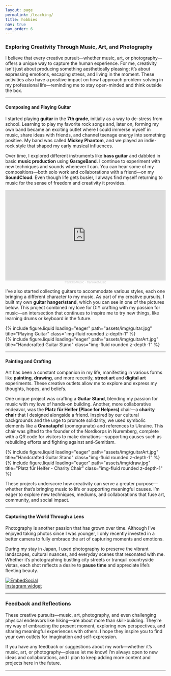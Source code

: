 ```yaml
---
layout: page
permalink: /teaching/
title: hobbies
nav: true
nav_order: 6
---
```


### Exploring Creativity Through Music, Art, and Photography

I believe that every creative pursuit—whether music, art, or photography—offers a unique way to capture the human experience. For me, creativity isn’t just about producing something aesthetically pleasing; it’s about expressing emotions, escaping stress, and living in the moment. These activities also have a positive impact on how I approach problem-solving in my professional life—reminding me to stay open-minded and think outside the box.

---

#### Composing and Playing Guitar

I started playing **guitar** in the **7th grade**, initially as a way to de-stress from school. Learning to play my favorite rock songs and, later on, forming my own band became an exciting outlet where I could immerse myself in music, share ideas with friends, and channel teenage energy into something positive. My band was called **Mickey Phantom**, and we played an indie-rock style that shaped my early musical influences.

Over time, I explored different instruments like **bass guitar** and dabbled in basic **music production** using **GarageBand**. I continue to experiment with new techniques and sounds whenever I can. You can hear some of my compositions—both solo work and collaborations with a friend—on my **SoundCloud**. Even though life gets busier, I always find myself returning to music for the sense of freedom and creativity it provides.

<div class="row justify-content-center pb-5">
    <div class="col-lg-6 col-md-8 col-sm-12 portfolio-item">
        <div class="responsive-embed">
            <iframe width="100%" height="300" scrolling="no" frameborder="no" allow="autoplay"
                    src="https://w.soundcloud.com/player/?url=https%3A//api.soundcloud.com/playlists/1200772150&color=%23ff5500&auto_play=false&hide_related=false&show_comments=true&show_user=true&show_reposts=false&show_teaser=true&visual=true">
            </iframe>
        </div>
        <div style="font-size: 10px; color: #cccccc; text-align: center; font-family: Arial, sans-serif; font-weight: 100;">
            <a href="https://soundcloud.com/user-305239103" title="frankikoMusic" target="_blank" style="color: #cccccc; text-decoration: none;">frankikoMusic</a> · 
            <a href="https://soundcloud.com/user-305239103/sets/frankikomusic" title="frankikoMusic" target="_blank" style="color: #cccccc; text-decoration: none;">frankikoMusic</a>
        </div>
    </div>
</div>

I’ve also started collecting guitars to accommodate various styles, each one bringing a different character to my music. As part of my creative pursuits, I built my own **guitar hanger/stand**, which you can see in one of the pictures below. This project combined my love for DIY crafting with my passion for music—an intersection that continues to inspire me to try new things, like learning drums or keyboard in the future.

<div class="row">
    <div class="col-sm mt-3 mt-md-0">
        {% include figure.liquid loading="eager" path="assets/img/guitar.jpg" title="Playing Guitar" class="img-fluid rounded z-depth-1" %}
    </div>
    <div class="col-sm mt-3 mt-md-0">
        {% include figure.liquid loading="eager" path="assets/img/guitarArt.jpg" title="Handcrafted Guitar Stand" class="img-fluid rounded z-depth-1" %}
    </div>
</div>

---

#### Painting and Crafting

Art has been a constant companion in my life, manifesting in various forms like **painting**, **drawing**, and more recently, **street art** and **digital art** experiments. These creative outlets allow me to explore and express my thoughts, hopes, and beliefs.

One unique project was crafting a **Guitar Stand**, blending my passion for music with my love of hands-on building. Another, more collaborative endeavor, was the **Platz für Helfer (Place for Helpers)** chair—a **charity chair** that I designed alongside a friend. Inspired by our cultural backgrounds and the urge to promote solidarity, we used symbolic elements like a **Granatapfel** (pomegranate) and references to Ukraine. This chair was gifted to the founder of the Nordkorps in Nuremberg, complete with a QR code for visitors to make donations—supporting causes such as rebuilding efforts and fighting against anti-Semitism.

<div class="row">
    <div class="col-sm mt-3 mt-md-0">
        {% include figure.liquid loading="eager" path="assets/img/guitarArt.jpg" title="Handcrafted Guitar Stand" class="img-fluid rounded z-depth-1" %}
    </div>
    <div class="col-sm mt-3 mt-md-0">
        {% include figure.liquid loading="eager" path="assets/img/draw.jpg" title="Platz für Helfer - Charity Chair" class="img-fluid rounded z-depth-1" %}
    </div>
</div>

These projects underscore how creativity can serve a greater purpose—whether that’s bringing music to life or supporting meaningful causes. I’m eager to explore new techniques, mediums, and collaborations that fuse art, community, and social impact.

---

#### Capturing the World Through a Lens

Photography is another passion that has grown over time. Although I’ve enjoyed taking photos since I was younger, I only recently invested in a better camera to fully embrace the art of capturing moments and emotions.

During my stay in Japan, I used photography to preserve the vibrant landscapes, cultural nuances, and everyday scenes that resonated with me. Whether it’s photographing bustling city streets or tranquil countryside vistas, each shot reflects a desire to **pause time** and appreciate life’s fleeting beauty.

<div class="embedsocial-hashtag" data-ref="55d45a4e3b5e8067f685c16be384a30a33892ac4" data-lazyload="yes"> <a class="feed-powered-by-es feed-powered-by-es-feed-img es-widget-branding" href="https://embedsocial.com/social-media-aggregator/" target="_blank" title="Instagram widget"> <img src="https://embedsocial.com/cdn/icon/embedsocial-logo.webp" alt="EmbedSocial"> <div class="es-widget-branding-text">Instagram widget</div> </a> </div> <script> (function(d, s, id) { var js; if (d.getElementById(id)) {return;} js = d.createElement(s); js.id = id; js.src = "https://embedsocial.com/cdn/ht.js"; d.getElementsByTagName("head")[0].appendChild(js); }(document, "script", "EmbedSocialHashtagScript")); </script>

---

### Feedback and Reflections

These creative pursuits—music, art, photography, and even challenging physical endeavors like hiking—are about more than skill-building. They’re my way of embracing the present moment, exploring new perspectives, and sharing meaningful experiences with others. I hope they inspire you to find your own outlets for imagination and self-expression.

If you have any feedback or suggestions about my work—whether it’s music, art, or photography—please let me know! I’m always open to new ideas and collaborations, and I plan to keep adding more content and projects here in the future.

---

<style>
.responsive-embed {
    position: relative;
    padding-bottom: 56.25%; /* 16:9 aspect ratio */
    height: 0;
    overflow: hidden;
    max-width: 100%;
    background: #000;
}

.responsive-embed iframe {
    position: absolute;
    top: 0;
    left: 0;
    width: 100%;
    height: 100%;
}
</style>
